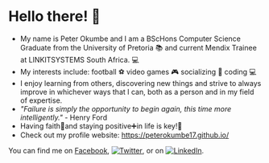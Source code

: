 # Hello there! 👋
- My name is Peter Okumbe and I am a BScHons Computer Science Graduate from the University of Pretoria :books: and current Mendix Trainee at LINKITSYSTEMS South Africa. 💻
- My interests include: football :soccer: video games :video_game: socializing 💬 coding :computer:
- I enjoy learning from others, discovering new things and strive to always improve in whichever ways that I can, both as a person and in my field of expertise.
- *"Failure is simply the opportunity to begin again, this time more intelligently."* - Henry Ford
- Having faith:pray:and staying positive:heavy_plus_sign:in life is key!:key:
- Check out my profile website: https://peterokumbe17.github.io/

You can find me on [Facebook][1], [![Twitter][1.2]][2], or on [![LinkedIn][1.3]][3].

<!-- Icons -->

[1.2]: http://i.imgur.com/wWzX9uB.png
[1.3]: https://raw.githubusercontent.com/MartinHeinz/MartinHeinz/master/linkedin-3-16.png 

<!-- Links to social media accounts -->

[1]: https://facebook.com/peter.okumbe
[2]: https://twitter.com/retep_ta1
[3]: https://www.linkedin.com/in/peter-okumbe-65a887203/
